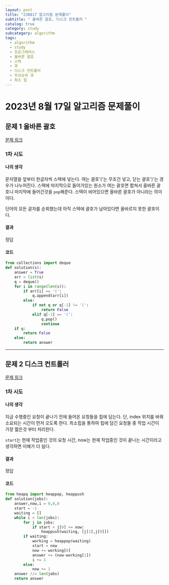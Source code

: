 ```yaml
---
layout: post
title: "230817 알고리즘 문제풀이"
subtitle: " 올바른 괄호, 디스크 컨트롤러 "
catalog: true
category: study
subcategory: algorithm
tags:
  - algorithm
  - study
  - 프로그래머스
  - 올바른 괄호
  - 스택
  - 큐
  - 디스크 컨트롤러
  - 우선순위 큐
  - 최소 힙
---
```


# 2023년 8월 17일 알고리즘 문제풀이

## 문제 1 올바른 괄호

[문제 링크](https://school.programmers.co.kr/learn/courses/30/lessons/12909)

### 1차 시도

#### 나의 생각

문자열을 앞부터 한글자씩 스택에 넣는다. 여는 괄호'('는 무조건 넣고, 닫는 괄호')'는 경우가 나누어진다. 스택에 마지막으로 들어가있는 원소가 여는 괄호면 합쳐서 올바른 괄호니 마지막에 들어간것을 `pop`해준다. 스택이 비어있으면 올바른 괄호가 아니라는 의미이다.

단어의 모든 글자를 순회했는데 아직 스택에 괄호가 남아있다면 올바르지 못한 괄호이다.

#### 결과

정답

#### 코드

```python
from collections import deque
def solution(s):
    answer = True
    arr = list(s)
    q = deque()
    for i in range(len(s)):
        if arr[i] == '(':
            q.append(arr[i])
        else:
            if not q or q[-1] != '(':
                return False
            elif q[-1] == '(':
                q.pop()
                continue
    if q:
        return False
    else:
        return answer
```

---

## 문제 2 디스크 컨트롤러

[문제 링크](https://school.programmers.co.kr/learn/courses/30/lessons/42627)

### 1차 시도

#### 나의 생각

지금 수행중인 요청이 끝나기 전에 들어온 요청들을 힙에 담는다. 단, index 위치를 바꿔 소요되는 시간이 먼저 오도록 한다. 최소힙을 통하여 힙에 담긴 요청들 중 작업 시간이 가장 짧은것 부터 처리한다. 

`start`는 현재 작업중인 것의 요청 시간, now는 현재 작업중인 것이 끝나는 시간이라고 생각하면 이해가 더 쉽다.

#### 결과

정답

#### 코드

```python
from heapq import heappop, heappush
def solution(jobs):
    answer,now,i = 0,0,0
    start = -1
    waiting = []
    while i < len(jobs):
        for j in jobs:
            if start < j[0] <= now:
                heappush(waiting, [j[1],j[0]])
        if waiting:
            working = heappop(waiting)
            start = now
            now += working[0]
            answer += (now-working[1])
            i += 1
        else:
            now += 1
    answer //= len(jobs)
    return answer
```

